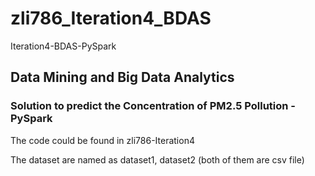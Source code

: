 # zli786_Iteration4_BDAS
Iteration4-BDAS-PySpark
<h2>Data Mining and Big Data Analytics</h2>
<h3>Solution to predict the Concentration of PM2.5 Pollution - PySpark</h3>
<p>The code could be found in zli786-Iteration4</p>
<p>The dataset are named as dataset1, dataset2 (both of them are csv file)</p>

